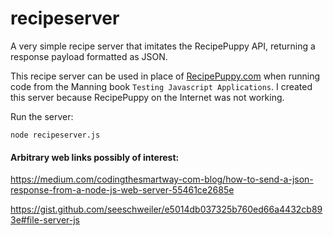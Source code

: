 # recipeserver

A very simple recipe server that imitates the RecipePuppy API, returning a response payload formatted as JSON.  

This recipe server can be used in place of [RecipePuppy.com](RecipePuppy.com) when running code from the Manning book `Testing Javascript Applications`.  I created this server because RecipePuppy on the Internet was not working.

Run the server:
```
node recipeserver.js
```

#### Arbitrary web links possibly of interest:

https://medium.com/codingthesmartway-com-blog/how-to-send-a-json-response-from-a-node-js-web-server-55461ce2685e

https://gist.github.com/seeschweiler/e5014db037325b760ed66a4432cb893e#file-server-js

